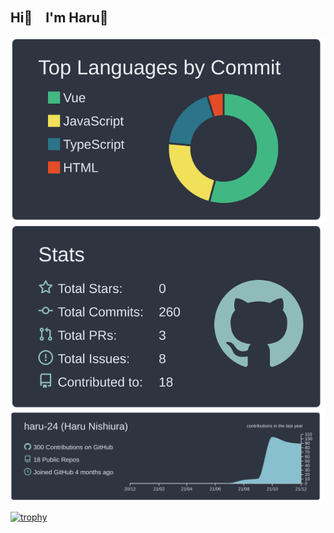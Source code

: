 ## Hi👋　I'm Haru🐼

 [![](https://raw.githubusercontent.com/haru-24/haru-24/main/profile-summary-card-output/nord_dark/2-most-commit-language.svg)](https://github.com/vn7n24fzkq/github-profile-summary-cards)
[![](https://raw.githubusercontent.com/haru-24/haru-24/main/profile-summary-card-output/nord_dark/3-stats.svg)](https://github.com/vn7n24fzkq/github-profile-summary-cards) 
[![](https://raw.githubusercontent.com/haru-24/haru-24/main/profile-summary-card-output/nord_dark/0-profile-details.svg)](https://github.com/vn7n24fzkq/github-profile-summary-cards)



[![trophy](https://github-profile-trophy.vercel.app/?username=haru-24&theme=onedark&column=7)](https://github.com/ryo-ma/github-profile-trophy)



